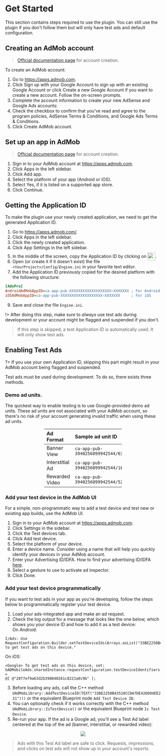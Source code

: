 # Get Started

This section contains steps required to use the plugin. You can still use the plugin if you don't follow them but will only have test ads and default configuration.

## Creating an AdMob account
> [Official documentation page](https://support.google.com/admob/answer/7356219) for account creation.  

To create an AdMob account:
1. Go to https://apps.admob.com.
2. Click Sign up with your Google Account to sign up with an existing Google Account or click Create a new Google Account if you want to create a new account. Follow the on-screen prompts.
3. Complete the account information to create your new AdSense and Google Ads accounts:  
4. Check the checkbox to confirm that you've read and agree to the program policies, AdSense Terms & Conditions, and Google Ads Terms & Conditions.
5. Click Create AdMob account.

## Set up an app in AdMob
> [Official documentation page](https://support.google.com/admob/answer/9989980) for account creation.  

1. Sign in to your AdMob account at https://apps.admob.com.
2. Click Apps in the left sidebar.
3. Click Add app.
4. Select the platform of your app (Android or iOS). 
5. Select Yes, if it is listed on a supported app store.
6. Click Continue.

## Getting the Application ID

To make the plugin use your newly created application, we need to get the generated Application ID.

1. Go to https://apps.admob.com/.
2. Click Apps in the left sidebar.
3. Click the newly created application.
4. Click App Settings in the left sidebar.
5. In the middle of the screen, copy the Application ID by clicking on <img src="https://github.com/Pandoa/AdsPro/blob/main/_images/GetApplicationId.png?raw=true" height="25px" style="position:relative;top:8px"/>.
7. Open (or create it if it doesn't exist) the file `<YourProject>/Config/Engine.ini` in your favorite text editor.
8. Add the Application ID previously copied for the desired platform with the following structure:
```ini
[AdsPro]
AndroidAdMobAppID=ca-app-pub-XXXXXXXXXXXXXXXXXXX~XXXXXXX ; For Android
iOSAdMobAppID=ca-app-pub-XXXXXXXXXXXXXXXXXXX~XXXXXXX     ; For iOS
```
9. Save and close the file `Engine.ini`.

!> After doing this step, make sure to *always* use test ads during development or your account might be flagged and suspended if you don't.

> If this step is skipped, a test Application ID is automatically used. It will only show test ads.

## Enabling Test Ads

?> If you use your own Application ID, skipping this part might result in your AdMob account being flagged and suspended.

Test ads must be used during development. To do so, there exists three methods.

### Demo ad units.
The quickest way to enable testing is to use Google-provided demo ad units. 
These ad units are not associated with your AdMob account, so there's no risk of your account generating invalid traffic when using these ad units.

<div style="margin-left:50%;left:-25%;position:relative">

|Ad Format|Sample ad unit ID|
|:----|:----|
|Banner View|`ca-app-pub-3940256099942544/6300978111`|
|Interstitial Ad|`ca-app-pub-3940256099942544/1033173712`|
|Rewarded Video|`ca-app-pub-3940256099942544/5224354917`|
</div>

### Add your test device in the AdMob UI
For a simple, non-programmatic way to add a test device and test new or existing app builds, use the AdMob UI.
1. Sign in to your AdMob account at https://apps.admob.com.
2. Click Settings in the sidebar.
3. Click the Test devices tab.
4. Click Add test device.  
5. Select the platform of your device.
6. Enter a device name. Consider using a name that will help you quickly identify your devices in your AdMob account.
7. Enter your Advertising ID/IDFA. How to find your advertising ID/IDFA [here](https://support.google.com/admob/answer/9691433). 
8. Select a gesture to use to activate ad inspector.
9. Click Done. 

### Add your test device programmatically
If you want to test ads in your app as you're developing, follow the steps below to programmatically register your test device.

1. Load your ads-integrated app and make an ad request.
2. Check the log output for a message that looks like the one below, which shows you your device ID and how to add it as a test device:  
On Android:
```logcat
I/Ads: Use RequestConfiguration.Builder.setTestDeviceIds(Arrays.asList("33BE2250B43518CCDA7DE426D04EE231"))
to get test ads on this device."
```
On iOS:
```logs
<Google> To get test ads on this device, set:
GADMobileAds.sharedInstance.requestConfiguration.testDeviceIdentifiers =
@[ @"2077ef9a63d2b398840261c8221a0c9b" ];
```
3. Before loading any ads, call the C++ method `UAdMobLibrary::AddTestDeviceID(TEXT("33BE2250B43518CCDA7DE426D04EE231")))` or the equivalent Blueprint
node `Add Test Device ID`.
4. You can optionally check if it works correctly with the C++ method `UAdMobLibrary::IsTestDevice()` or the equivalent Blueprint node 
`Is Test Device`.
5. Re-run your app. If the ad is a Google ad, you'll see a Test Ad label centered at the top of the ad (banner, interstitial, or rewarded video):  

<div style="text-align:center">
<img src="https://developers.google.com/admob/images/android-testad-0.png" style="max-width:500px"/>
</div>

> Ads with this Test Ad label are safe to click. Requests, impressions, and clicks on test ads will not show up in your account's reports.
